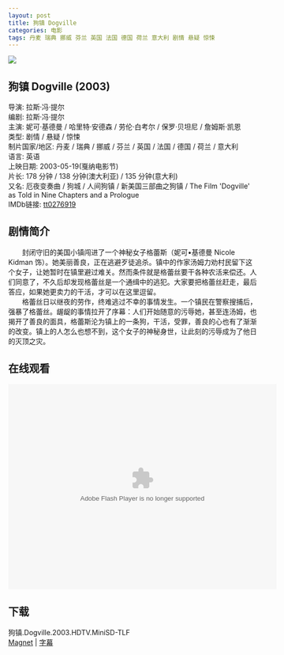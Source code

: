 ```yaml
---
layout: post
title: 狗镇 Dogville
categories: 电影
tags: 丹麦 瑞典 挪威 芬兰 英国 法国 德国 荷兰 意大利 剧情 悬疑 惊悚
---
```


[![](http://i2.piimg.com/824ff51430298a89t.jpg)](http://i2.piimg.com/824ff51430298a89.jpg)

## 狗镇 Dogville (2003)
导演: 拉斯·冯·提尔  
编剧: 拉斯·冯·提尔  
主演: 妮可·基德曼 / 哈里特·安德森 / 劳伦·白考尔 / 保罗·贝坦尼 / 詹姆斯·凯恩  
类型: 剧情 / 悬疑 / 惊悚  
制片国家/地区: 丹麦 / 瑞典 / 挪威 / 芬兰 / 英国 / 法国 / 德国 / 荷兰 / 意大利  
语言: 英语  
上映日期: 2003-05-19(戛纳电影节)  
片长: 178 分钟 / 138 分钟(澳大利亚) / 135 分钟(意大利)  
又名: 厄夜变奏曲 / 狗城 / 人间狗镇 / 新美国三部曲之狗镇 / The Film 'Dogville' as Told in Nine Chapters and a Prologue  
IMDb链接: [tt0276919](http://www.imdb.com/title/tt0276919)

## 剧情简介
　　封闭守旧的美国小镇闯进了一个神秘女子格蕾斯（妮可•基德曼 Nicole Kidman 饰）。她美丽善良，正在逃避歹徒追杀。镇中的作家汤姆力劝村民留下这个女子，让她暂时在镇里避过难关。然而条件就是格蕾丝要干各种农活来偿还。人们同意了，不久后却发现格蕾丝是一个通缉中的逃犯。大家要把格蕾丝赶走，最后答应，如果她更卖力的干活，才可以在这里逗留。  
　　格蕾丝日以继夜的劳作，终难逃过不幸的事情发生。一个镇民在警察搜捕后，强暴了格蕾丝。龌龊的事情拉开了序幕：人们开始随意的污辱她，甚至连汤姆，也揭开了善良的面具，格蕾斯沦为镇上的一条狗，干活，受罪，善良的心也有了渐渐的改变。镇上的人怎么也想不到，这个女子的神秘身世，让此刻的污辱成为了他日的灭顶之灾。

## 在线观看
<embed height="415" width="544" quality="high" allowfullscreen="true" type="application/x-shockwave-flash" src="http://static.hdslb.com/miniloader.swf" flashvars="aid=3129705&page=1" pluginspage="http://www.adobe.com/shockwave/download/download.cgi?P1_Prod_Version=ShockwaveFlash" />

## 下载
狗镇.Dogville.2003.HDTV.MiniSD-TLF  
[Magnet](magnet:?xt=urn:btih:AFD773071F754D255CC1FBBEFDDB2B39CEEE605D) | [字幕](http://7xqm73.com1.z0.glb.clouddn.com/2003/%E7%8B%97%E9%95%87.Dogville.2003.HDTV.MiniSD-TLF.7z)

